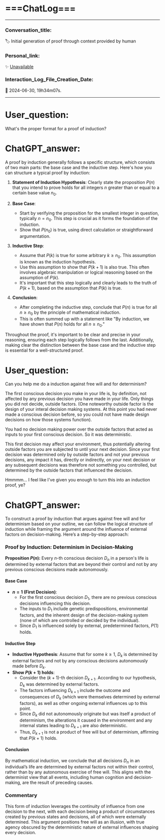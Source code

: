 # **===ChatLog===**
---
### Conversation_title:
:label: Initial generation of proof through context provided by human

### Personal_link:
:sparkles: [Unavailable](## "No link has been provided.")

### Interaction_Log_File_Creation_Date:
:calendar: 2024-06-30, 19h34m07s.

---

# **User_question:**
What's the proper format for a proof of induction?

# **ChatGPT_answer:**
A proof by induction generally follows a specific structure, which consists of two main parts: the base case and the inductive step. Here's how you can structure a typical proof by induction:

1. **Statement of Induction Hypothesis**: Clearly state the proposition $P(n)$ that you intend to prove holds for all integers $n$ greater than or equal to a certain base value $n_0$.

2. **Base Case**: 
   - Start by verifying the proposition for the smallest integer in question, typically $n = n_0$. This step is crucial as it forms the foundation of the induction.
   - Show that $P(n_0)$ is true, using direct calculation or straightforward argumentation.

3. **Inductive Step**:
   - Assume that $P(k)$ is true for some arbitrary $k \geq n_0$. This assumption is known as the induction hypothesis.
   - Use this assumption to show that $P(k+1)$ is also true. This often involves algebraic manipulation or logical reasoning based on the assumption of $P(k)$.
   - It's important that this step logically and clearly leads to the truth of $P(k+1)$, based on the assumption that $P(k)$ is true.

4. **Conclusion**:
   - After completing the inductive step, conclude that $P(n)$ is true for all $n \geq n_0$ by the principle of mathematical induction.
   - This is often summed up with a statement like "By induction, we have shown that $P(n)$ holds for all $n \geq n_0$."

Throughout the proof, it's important to be clear and precise in your reasoning, ensuring each step logically follows from the last. Additionally, making clear the distinction between the base case and the inductive step is essential for a well-structured proof.

# **User_question:**
Can you help me do a induction against free will and for determinism?

The first conscious decision you make in your life is, by definition, not affected by any previous decision you have made in your life. Only things you did not decide, outside factors. (One noteworthy outside factor is the design of your interal decision making systems. At this point you had never made a conscious decision before, so you could not have made design decisions on how those systems function).

You had no decision making power over the outside factors that acted as inputs to your first conscious decision. So it was deterministic.

This first decision may affect your environment, thus potentially altering outside factors you are subjected to until your next decision. Since your first decision was determined only by outside factors and not your previous decisions, any impact it has, directly or indirectly, on your next decision or any subsequent decisions was therefore not something you controlled, but determined by the outside factors that influenced the decision.

Hmmmm... I feel like I've given you enough to turn this into an induction proof, ye?

# **ChatGPT_answer:**
To construct a proof by induction that argues against free will and for determinism based on your outline, we can follow the logical structure of induction while framing the argument around the influence of external factors on decision-making. Here’s a step-by-step approach:

### Proof by Induction: Determinism in Decision-Making

**Proposition $P(n)$:**
Every $n$-th conscious decision $D_n$ in a person's life is determined by external factors that are beyond their control and not by any previous conscious decisions made autonomously.

#### Base Case
- **$n = 1$ (First Decision)**: 
  - For the first conscious decision $D_1$, there are no previous conscious decisions influencing this decision. 
  - The inputs to $D_1$ include genetic predispositions, environmental factors, and the inherent design of the decision-making system (none of which are controlled or decided by the individual).
  - Since $D_1$ is influenced solely by external, predetermined factors, $P(1)$ holds.

#### Inductive Step
- **Inductive Hypothesis**: Assume that for some $k \geq 1$, $D_k$ is determined by external factors and not by any conscious decisions autonomously made before $D_k$.
- **Show $P(k+1)$ holds**:
  - Consider the $(k+1)$-th decision $D_{k+1}$. According to our hypothesis, $D_k$ was determined by external factors.
  - The factors influencing $D_{k+1}$ include the outcome and consequences of $D_k$ (which were themselves determined by external factors), as well as other ongoing external influences up to this point.
  - Since $D_k$ did not autonomously originate but was itself a product of determinism, the alterations it caused in the environment and any internal states leading to $D_{k+1}$ are also deterministic.
  - Thus, $D_{k+1}$ is not a product of free will but of determinism, affirming that $P(k+1)$ holds.

#### Conclusion
By mathematical induction, we conclude that all decisions $D_n$ in an individual’s life are determined by external factors not within their control, rather than by any autonomous exercise of free will. This aligns with the determinist view that all events, including human cognition and decision-making, are the result of preceding causes.

### Commentary
This form of induction leverages the continuity of influence from one decision to the next, with each decision being a product of circumstances created by previous states and decisions, all of which were externally determined. This argument positions free will as an illusion, with true agency obscured by the deterministic nature of external influences shaping every decision.
